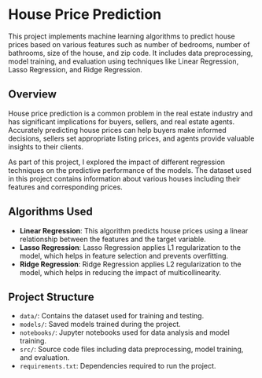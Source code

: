 # House Price Prediction

This project implements machine learning algorithms to predict house prices based on various features such as number of bedrooms, number of bathrooms, size of the house, and zip code. It includes data preprocessing, model training, and evaluation using techniques like Linear Regression, Lasso Regression, and Ridge Regression.

## Overview

House price prediction is a common problem in the real estate industry and has significant implications for buyers, sellers, and real estate agents. Accurately predicting house prices can help buyers make informed decisions, sellers set appropriate listing prices, and agents provide valuable insights to their clients.

As part of this project, I explored the impact of different regression techniques on the predictive performance of the models. The dataset used in this project contains information about various houses including their features and corresponding prices.

## Algorithms Used

- **Linear Regression**: This algorithm predicts house prices using a linear relationship between the features and the target variable.
- **Lasso Regression**: Lasso Regression applies L1 regularization to the model, which helps in feature selection and prevents overfitting.
- **Ridge Regression**: Ridge Regression applies L2 regularization to the model, which helps in reducing the impact of multicollinearity.

## Project Structure

- `data/`: Contains the dataset used for training and testing.
- `models/`: Saved models trained during the project.
- `notebooks/`: Jupyter notebooks used for data analysis and model training.
- `src/`: Source code files including data preprocessing, model training, and evaluation.
- `requirements.txt`: Dependencies required to run the project.
